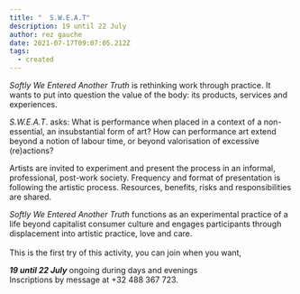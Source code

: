 ```yaml
---
title: "  S.W.E.A.T"
description: 19 until 22 July
author: rez gauche
date: 2021-07-17T09:07:05.212Z
tags:
  - created
---
```

*Softly We Entered Another Truth* is rethinking work through practice. It wants to put into question the value of the body: its products, services and experiences.

*S.W.E.A.T*. asks: What is performance when placed in a context of a non-essential, an insubstantial form of art? How can performance art extend beyond a notion of labour time, or beyond valorisation of excessive (re)actions?

Artists are invited to experiment and present the process in an informal, professional, post-work society. Frequency and format of presentation is following the artistic process. Resources, benefits, risks and responsibilities are shared.

*Softly We Entered Another Truth* functions as an experimental practice of a life beyond capitalist consumer culture and engages participants through displacement into artistic practice, love and care.\
\
This is the first try of this activity, you can join when you want, 

***19 until 22 July*** ongoing during days and evenings\
Inscriptions by message at +32 488 367 723.